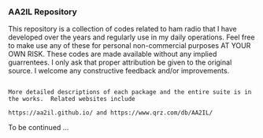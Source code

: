 ### AA2IL Repository

This repository is a collection of codes related to ham radio that I have developed over the years and regularly use in my daily operations.  Feel free to make use any of these for personal non-commercial purposes AT YOUR OWN RISK.  These codes are made available without any implied guarrentees. I only ask that proper attribution be given to the original source.  I welcome any constructive feedback and/or improvements.
                                                                                                                                                                
                                                                                                                                                                More detailed descriptions of each package and the entire suite is in the works.  Related websites include
                                                                                                                                                                https://aa2il.github.io/ and https://www.qrz.com/db/AA2IL/                                                                                                                                                                   

To be continued ...

  

